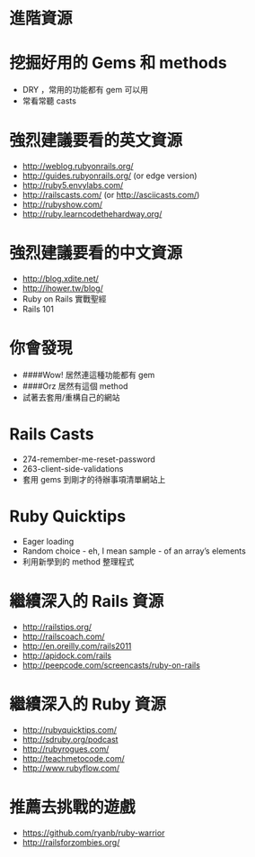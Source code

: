 <!SLIDE center transition=fade>
# 進階資源 #

<!SLIDE bullets incremental>
# 挖掘好用的 Gems 和 methods

* DRY ，常用的功能都有 gem 可以用
* 常看常聽 casts

<!SLIDE bullets incremental>
# 強烈建議要看的英文資源 #

* http://weblog.rubyonrails.org/
* http://guides.rubyonrails.org/ (or edge version)
* http://ruby5.envylabs.com/
* http://railscasts.com/ (or http://asciicasts.com/)
* http://rubyshow.com/
* http://ruby.learncodethehardway.org/

<!SLIDE bullets incremental>
# 強烈建議要看的中文資源 #

* http://blog.xdite.net/
* http://ihower.tw/blog/
* Ruby on Rails 實戰聖經
* Rails 101

<!SLIDE bullets incremental>
# 你會發現 #

* ####Wow! 居然連這種功能都有 gem
* ####Orz 居然有這個 method
* 試著去套用/重構自己的網站

<!SLIDE bullets incremental>
# Rails Casts

* 274-remember-me-reset-password
* 263-client-side-validations
* 套用 gems 到剛才的待辦事項清單網站上

<!SLIDE bullets incremental>
# Ruby Quicktips

* Eager loading
* Random choice - eh, I mean sample - of an array’s elements
* 利用新學到的 method 整理程式

<!SLIDE bullets incremental>
# 繼續深入的 Rails 資源 #

* http://railstips.org/
* http://railscoach.com/
* http://en.oreilly.com/rails2011
* http://apidock.com/rails
* http://peepcode.com/screencasts/ruby-on-rails

<!SLIDE bullets incremental>
# 繼續深入的 Ruby 資源 #

* http://rubyquicktips.com/
* http://sdruby.org/podcast
* http://rubyrogues.com/
* http://teachmetocode.com/
* http://www.rubyflow.com/

<!SLIDE bullets incremental>
# 推薦去挑戰的遊戲 #

* https://github.com/ryanb/ruby-warrior
* http://railsforzombies.org/
